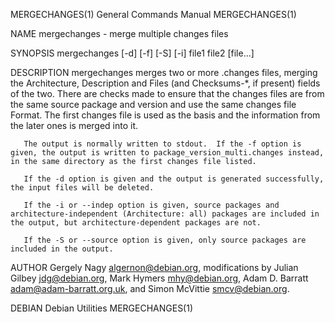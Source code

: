 MERGECHANGES(1)                                                                          General Commands Manual                                                                          MERGECHANGES(1)

NAME
       mergechanges - merge multiple changes files

SYNOPSIS
       mergechanges [-d] [-f] [-S] [-i] file1 file2 [file...]

DESCRIPTION
       mergechanges merges two or more .changes files, merging the Architecture, Description and Files (and Checksums-*, if present) fields of the two.  There are checks made to ensure that the changes
       files are from the same source package and version and use the same changes file Format.  The first changes file is used as the basis and the information from the later ones is merged into it.

       The output is normally written to stdout.  If the -f option is given, the output is written to package_version_multi.changes instead, in the same directory as the first changes file listed.

       If the -d option is given and the output is generated successfully, the input files will be deleted.

       If the -i or --indep option is given, source packages and architecture-independent (Architecture: all) packages are included in the output, but architecture-dependent packages are not.

       If the -S or --source option is given, only source packages are included in the output.

AUTHOR
       Gergely  Nagy  <algernon@debian.org>,  modifications  by  Julian  Gilbey  <jdg@debian.org>,  Mark  Hymers  <mhy@debian.org>,  Adam  D.  Barratt  <adam@adam-barratt.org.uk>,  and  Simon  McVittie
       <smcv@debian.org>.

DEBIAN                                                                                       Debian Utilities                                                                             MERGECHANGES(1)
